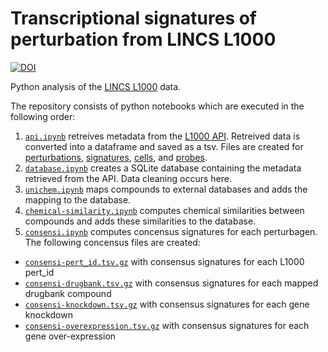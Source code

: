 # Transcriptional signatures of perturbation from LINCS L1000

[![DOI](https://zenodo.org/badge/doi/10.5281/zenodo.27229.svg)](http://dx.doi.org/10.5281/zenodo.27229)

Python analysis of the [LINCS L1000](http://www.lincscloud.org/) data.

The repository consists of python notebooks which are executed in the following order:

1. [`api.ipynb`](api.ipynb) retreives metadata from the [L1000 API](http://api.lincscloud.org/). Retreived data is converted into a dataframe and saved as a tsv. Files are created for [perturbations](data/pertinfo/pertinfo.tsv.gz), [signatures](data/siginfo/siginfo.tsv.gz), [cells](data/cellinfo/cellinfo.tsv.gz), and [probes](data/geneinfo/geneinfo.tsv.gz).
2. [`database.ipynb`](database.ipynb) creates a SQLite database containing the metadata retrieved from the API. Data cleaning occurs here.
3. [`unichem.ipynb`](unichem.ipynb) maps compounds to external databases and adds the mapping to the database.
4. [`chemical-similarity.ipynb`](chemical-similarity.ipynb) computes chemical similarities between compounds and adds these similarities to the database.
5. [`consensi.ipynb`](consensi.ipynb) computes concensus signatures for each perturbagen. The following concensus files are created:
  + [`consensi-pert_id.tsv.gz`](consensi/consensi-pert_id.tsv.gz) with consensus signatures for each L1000 pert_id
  + [`consensi-drugbank.tsv.gz`](consensi/consensi-drugbank.tsv.gz) with consensus signatures for each mapped drugbank compound 
  + [`consensi-knockdown.tsv.gz`](consensi/consensi-knockdown.tsv.gz) with consensus signatures for each gene knockdown
  + [`consensi-overexpression.tsv.gz`](consensi/consensi-overexpression.tsv.gz) with consensus signatures for each gene over-expression
